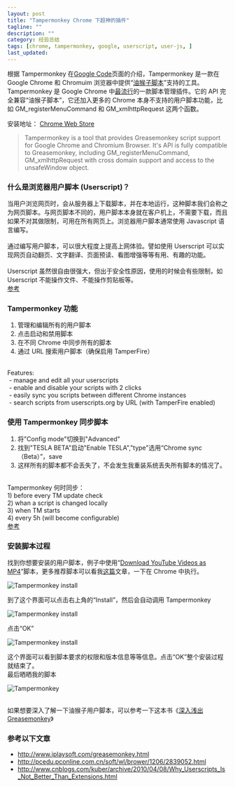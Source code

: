 ```yaml
---
layout: post
title: "Tampermonkey Chrome 下超神的插件"
tagline: ""
description: ""
category: 经验总结
tags: [chrome, tampermonkey, google, userscript, user-js, ]
last_updated:
---
```



根据 Tampermonkey 在<a href="https://code.google.com/p/tampermonkey/" target="_blank">Google Code</a>页面的介绍，Tampermonkey 是一款在 Google Chrome 和 Chromuim 浏览器中提供“<a href="http://zh.wikipedia.org/wiki/Greasemonkey" target="_blank">油猴子脚本</a>”支持的工具。Tampermonkey 是 Google Chrome 中<a href="http://tampermonkey.googlecode.com/svn/trunk/README" target="_blank">最流行</a>的一款脚本管理插件。它的 API 完全兼容“油猴子脚本”，它还加入更多的 Chrome 本身不支持的用户脚本功能，比如 GM_registerMenuCommand 和 GM_xmlhttpRequest 这两个函数。<br />

安装地址： [Chrome Web Store](https://chrome.google.com/webstore/detail/tampermonkey/dhdgffkkebhmkfjojejmpbldmpobfkfo)<br />

<blockquote class="tr_bq">
Tampermonkey is a tool that provides Greasemonkey script support for Google Chrome and Chromium Browser. It's API is fully compatible to Greasemonkey, including GM_registerMenuCommand, GM_xmlhttpRequest with cross domain support and access to the unsafeWindow object.</blockquote>

### 什么是浏览器用户脚本 (Userscript)？
当用户浏览网页时，会从服务器上下载脚本，并在本地运行，这种脚本我们会称之为网页脚本。与网页脚本不同的，用户脚本本身就在客户机上，不需要下载，而且如果不对其做限制，可用在所有网页上。浏览器用户脚本通常使用 Javascript 语言编写。<br />
<br />
通过编写用户脚本，可以很大程度上提高上网体验。譬如使用 Userscript 可以实现网页自动翻页、文字翻译、页面预读、看图增强等等有用、有趣的功能。<br />
<br />
Userscript 虽然很自由很强大，但出于安全性原因，使用的时候会有些限制，如 Userscript 不能操作文件、不能操作剪贴板等。<br />
<a href="http://www.guokr.com/blog/57177/" target="_blank">参考</a><br />

### Tampermonkey 功能

<ol>
<li>管理和编辑所有的用户脚本</li>
<li>点击启动和禁用脚本</li>
<li>在不同 Chrome 中同步所有的脚本</li>
<li>通过 URL 搜索用户脚本（确保启用 TamperFire）</li>
</ol>
<br />
Features:<br />
&nbsp;- manage and edit all your userscripts<br />
&nbsp;- enable and disable your scripts with 2 clicks<br />
&nbsp;- easily sync you scripts between different Chrome instances<br />
&nbsp;- search scripts from userscripts.org by URL (with TamperFire enabled)<br />

### 使用 Tampermonkey 同步脚本
<ol>
<li>将"Config mode"切换到"Advanced"</li>
<li>找到"TESLA BETA"启动"Enable TESLA","type"选用“Chrome sync（Beta）”，save</li>
<li>这样所有的脚本都不会丢失了，不会发生我重装系统丢失所有脚本的情况了。</li>
</ol>
<br />
Tampermonkey 何时同步：<br />
1) before every TM update check<br />
2) whan a script is changed locally<br />
3) when TM starts<br />
4) every 5h (will become configurable)<br />
<a href="https://code.google.com/p/tampermonkey/issues/detail?id=99" target="_blank">参考</a><br />

### 安装脚本过程
找到你想要安装的用户脚本，例子中使用“<a href="http://userscripts.org/scripts/show/25105" target="_blank">Download YouTube Videos as MP4</a>”脚本，更多推荐脚本可以看我<a href="http://www.einverne.tk/2012/10/userscripts.html" target="_blank">这篇</a>文章，一下在 Chrome 中执行。<br />

![Tampermonkey install](https://3.bp.blogspot.com/-8SwMIO_z4Ds/UQfRnVIsstI/AAAAAAAASt4/FIXNPg1Kd3U/s1600/userscript_install_1.png)

到了这个界面可以点击右上角的“Install”，然后会自动调用 Tampermonkey<br />

![Tampermonkey install](https://4.bp.blogspot.com/-fAmXiRcdxYE/UQfSKcHtA7I/AAAAAAAASuI/jeFqZpuUbWs/s1600/userscript_install_2.png)

点击“OK”<br />

![Tampermonkey install](https://4.bp.blogspot.com/-sy1DLBsReSk/UQfSTofOVLI/AAAAAAAASuQ/-oc-3plUcBk/s1600/userscript_install_3.png)

这个界面可以看到脚本要求的权限和版本信息等等信息。点击“OK”整个安装过程就结束了。<br />
最后晒晒我的脚本<br />

![Tampermonkey](https://3.bp.blogspot.com/-1k-I1K4eX4M/UQfSlvmuNaI/AAAAAAAASuY/Oiyj85gGqeo/s1600/userscript_all.png)

<br />
如果想要深入了解一下油猴子用户脚本，可以参考一下这本书《<a href="https://www.dropbox.com/s/5i37l7u2gzwau11/%E6%B7%B1%E5%85%A5%E6%B5%85%E5%87%BA%20Greasemonkey%E4%BC%98%E5%8C%96.pdf" target="_blank">深入浅出 Greasemonkey</a>》<br />

### 参考以下文章

- <http://www.iplaysoft.com/greasemonkey.html>
- <http://pcedu.pconline.com.cn/soft/wl/brower/1206/2839052.html>
- <http://www.cnblogs.com/kuber/archive/2010/04/08/Why_Userscripts_Is_Not_Better_Than_Extensions.html>

